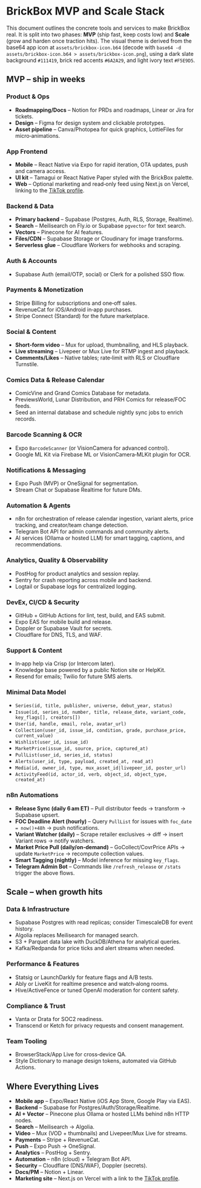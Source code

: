 # BrickBox MVP and Scale Stack

This document outlines the concrete tools and services to make BrickBox real.  It is split into two phases: **MVP** (ship fast, keep costs low) and **Scale** (grow and harden once traction hits).  The visual theme is derived from the base64 app icon at `assets/brickbox-icon.b64` (decode with `base64 -d assets/brickbox-icon.b64 > assets/brickbox-icon.png`), using a dark slate background `#111419`, brick red accents `#6A2A29`, and light ivory text `#F5E9D5`.

## MVP – ship in weeks

### Product & Ops
- **Roadmapping/Docs** – Notion for PRDs and roadmaps, Linear or Jira for tickets.
- **Design** – Figma for design system and clickable prototypes.
- **Asset pipeline** – Canva/Photopea for quick graphics, LottieFiles for micro‑animations.

### App Frontend
- **Mobile** – React Native via Expo for rapid iteration, OTA updates, push and camera access.
- **UI kit** – Tamagui or React Native Paper styled with the BrickBox palette.
- **Web** – Optional marketing and read‑only feed using Next.js on Vercel, linking to the [TikTok profile](https://www.tiktok.com/@dayfaa?_t=ZP-8zDjhuOz98p&_r=1).

### Backend & Data
- **Primary backend** – Supabase (Postgres, Auth, RLS, Storage, Realtime).
- **Search** – Meilisearch on Fly.io or Supabase `pgvector` for text search.
- **Vectors** – Pinecone for AI features.
- **Files/CDN** – Supabase Storage or Cloudinary for image transforms.
- **Serverless glue** – Cloudflare Workers for webhooks and scraping.

### Auth & Accounts
- Supabase Auth (email/OTP, social) or Clerk for a polished SSO flow.

### Payments & Monetization
- Stripe Billing for subscriptions and one‑off sales.
- RevenueCat for iOS/Android in‑app purchases.
- Stripe Connect (Standard) for the future marketplace.

### Social & Content
- **Short‑form video** – Mux for upload, thumbnailing, and HLS playback.
- **Live streaming** – Livepeer or Mux Live for RTMP ingest and playback.
- **Comments/Likes** – Native tables; rate‑limit with RLS or Cloudflare Turnstile.

### Comics Data & Release Calendar
- ComicVine and Grand Comics Database for metadata.
- PreviewsWorld, Lunar Distribution, and PRH Comics for release/FOC feeds.
- Seed an internal database and schedule nightly sync jobs to enrich records.

### Barcode Scanning & OCR
- Expo `BarcodeScanner` (or VisionCamera for advanced control).
- Google ML Kit via Firebase ML or VisionCamera‑MLKit plugin for OCR.

### Notifications & Messaging
- Expo Push (MVP) or OneSignal for segmentation.
- Stream Chat or Supabase Realtime for future DMs.

### Automation & Agents
- n8n for orchestration of release calendar ingestion, variant alerts, price tracking, and creator/team change detection.
- Telegram Bot API for admin commands and community alerts.
- AI services (Ollama or hosted LLM) for smart tagging, captions, and recommendations.

### Analytics, Quality & Observability
- PostHog for product analytics and session replay.
- Sentry for crash reporting across mobile and backend.
- Logtail or Supabase logs for centralized logging.

### DevEx, CI/CD & Security
- GitHub + GitHub Actions for lint, test, build, and EAS submit.
- Expo EAS for mobile build and release.
- Doppler or Supabase Vault for secrets.
- Cloudflare for DNS, TLS, and WAF.

### Support & Content
- In‑app help via Crisp (or Intercom later).
- Knowledge base powered by a public Notion site or HelpKit.
- Resend for emails; Twilio for future SMS alerts.

### Minimal Data Model
- `Series(id, title, publisher, universe, debut_year, status)`
- `Issue(id, series_id, number, title, release_date, variant_code, key_flags[], creators[])`
- `User(id, handle, email, role, avatar_url)`
- `Collection(user_id, issue_id, condition, grade, purchase_price, current_value)`
- `Wishlist(user_id, issue_id)`
- `MarketPrice(issue_id, source, price, captured_at)`
- `PullList(user_id, series_id, status)`
- `Alerts(user_id, type, payload, created_at, read_at)`
- `Media(id, owner_id, type, mux_asset_id|livepeer_id, poster_url)`
- `ActivityFeed(id, actor_id, verb, object_id, object_type, created_at)`

### n8n Automations
- **Release Sync (daily 6 am ET)** – Pull distributor feeds → transform → Supabase upsert.
- **FOC Deadline Alert (hourly)** – Query `PullList` for issues with `foc_date = now()+48h` → push notifications.
- **Variant Watcher (daily)** – Scrape retailer exclusives → diff → insert Variant rows → notify watchers.
- **Market Price Pull (daily/on‑demand)** – GoCollect/CovrPrice APIs → update `MarketPrice` → recompute collection values.
- **Smart Tagging (nightly)** – Model inference for missing `key_flags`.
- **Telegram Admin Bot** – Commands like `/refresh_release` or `/stats` trigger the above flows.

## Scale – when growth hits

### Data & Infrastructure
- Supabase Postgres with read replicas; consider TimescaleDB for event history.
- Algolia replaces Meilisearch for managed search.
- S3 + Parquet data lake with DuckDB/Athena for analytical queries.
- Kafka/Redpanda for price ticks and alert streams when needed.

### Performance & Features
- Statsig or LaunchDarkly for feature flags and A/B tests.
- Ably or LiveKit for realtime presence and watch‑along rooms.
- Hive/ActiveFence or tuned OpenAI moderation for content safety.

### Compliance & Trust
- Vanta or Drata for SOC2 readiness.
- Transcend or Ketch for privacy requests and consent management.

### Team Tooling
- BrowserStack/App Live for cross‑device QA.
- Style Dictionary to manage design tokens, automated via GitHub Actions.

## Where Everything Lives
- **Mobile app** – Expo/React Native (iOS App Store, Google Play via EAS).
- **Backend** – Supabase for Postgres/Auth/Storage/Realtime.
- **AI + Vector** – Pinecone plus Ollama or hosted LLMs behind n8n HTTP nodes.
- **Search** – Meilisearch → Algolia.
- **Video** – Mux (VOD + thumbnails) and Livepeer/Mux Live for streams.
- **Payments** – Stripe + RevenueCat.
- **Push** – Expo Push → OneSignal.
- **Analytics** – PostHog + Sentry.
- **Automation** – n8n (cloud) + Telegram Bot API.
- **Security** – Cloudflare (DNS/WAF), Doppler (secrets).
- **Docs/PM** – Notion + Linear.
- **Marketing site** – Next.js on Vercel with a link to the [TikTok profile](https://www.tiktok.com/@dayfaa?_t=ZP-8zDjhuOz98p&_r=1).
